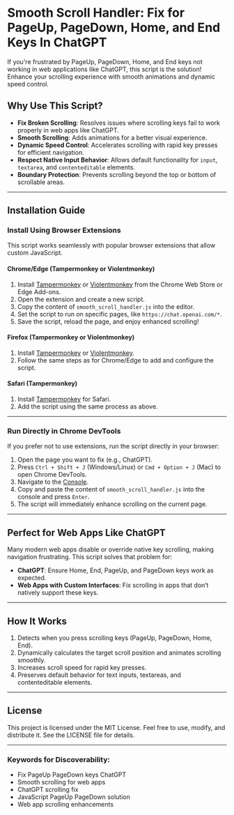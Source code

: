 # Smooth Scroll Handler: Fix for PageUp, PageDown, Home, and End Keys In ChatGPT

If you're frustrated by PageUp, PageDown, Home, and End keys not working in web applications like ChatGPT, this script is the solution! Enhance your scrolling experience with smooth animations and dynamic speed control.

## Why Use This Script?

- **Fix Broken Scrolling**: Resolves issues where scrolling keys fail to work properly in web apps like ChatGPT.
- **Smooth Scrolling**: Adds animations for a better visual experience.
- **Dynamic Speed Control**: Accelerates scrolling with rapid key presses for efficient navigation.
- **Respect Native Input Behavior**: Allows default functionality for `input`, `textarea`, and `contenteditable` elements.
- **Boundary Protection**: Prevents scrolling beyond the top or bottom of scrollable areas.

---

## Installation Guide

### Install Using Browser Extensions

This script works seamlessly with popular browser extensions that allow custom JavaScript.

#### Chrome/Edge (Tampermonkey or Violentmonkey)
1. Install [Tampermonkey](https://www.tampermonkey.net/) or [Violentmonkey](https://violentmonkey.github.io/) from the Chrome Web Store or Edge Add-ons.
2. Open the extension and create a new script.
3. Copy the content of `smooth_scroll_handler.js` into the editor.
4. Set the script to run on specific pages, like `https://chat.openai.com/*`.
5. Save the script, reload the page, and enjoy enhanced scrolling!

#### Firefox (Tampermonkey or Violentmonkey)
1. Install [Tampermonkey](https://addons.mozilla.org/en-US/firefox/addon/tampermonkey/) or [Violentmonkey](https://addons.mozilla.org/en-US/firefox/addon/violentmonkey/).
2. Follow the same steps as for Chrome/Edge to add and configure the script.

#### Safari (Tampermonkey)
1. Install [Tampermonkey](https://www.tampermonkey.net/?browser=safari) for Safari.
2. Add the script using the same process as above.

---

### Run Directly in Chrome DevTools
If you prefer not to use extensions, run the script directly in your browser:

1. Open the page you want to fix (e.g., ChatGPT).
2. Press `Ctrl + Shift + J` (Windows/Linux) or `Cmd + Option + J` (Mac) to open Chrome DevTools.
3. Navigate to the [Console](https://developer.chrome.com/docs/devtools/console/javascript?hl=pl).
4. Copy and paste the content of `smooth_scroll_handler.js` into the console and press `Enter`.
5. The script will immediately enhance scrolling on the current page.

---

## Perfect for Web Apps Like ChatGPT

Many modern web apps disable or override native key scrolling, making navigation frustrating. This script solves that problem for:
- **ChatGPT**: Ensure Home, End, PageUp, and PageDown keys work as expected.
- **Web Apps with Custom Interfaces**: Fix scrolling in apps that don’t natively support these keys.

---

## How It Works

1. Detects when you press scrolling keys (PageUp, PageDown, Home, End).
2. Dynamically calculates the target scroll position and animates scrolling smoothly.
3. Increases scroll speed for rapid key presses.
4. Preserves default behavior for text inputs, textareas, and contenteditable elements.

---

## License

This project is licensed under the MIT License. Feel free to use, modify, and distribute it. See the LICENSE file for details.

---

### Keywords for Discoverability:
- Fix PageUp PageDown keys ChatGPT
- Smooth scrolling for web apps
- ChatGPT scrolling fix
- JavaScript PageUp PageDown solution
- Web app scrolling enhancements
